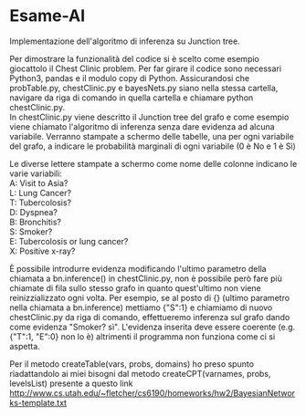 # Esame-AI
Implementazione dell'algoritmo di inferenza su Junction tree. 

Per dimostrare la funzionalità del codice si è scelto come esempio giocattolo il Chest Clinic problem.
Per far girare il codice sono necessari Python3, pandas e il modulo copy di Python.
Assicurandosi che probTable.py, chestClinic.py e bayesNets.py siano nella stessa cartella, navigare da riga di comando in quella cartella e chiamare python chestClinic.py.  
In chestClinic.py viene descritto il Junction tree del grafo e come esempio viene chiamato l'algoritmo di inferenza senza dare evidenza ad alcuna variabile.
Verranno stampate a schermo delle tabelle, una per ogni variabile del grafo, a indicare le probabilità marginali di ogni variabile (0 è No e 1 è Sì)

Le diverse lettere stampate a schermo come nome delle colonne indicano le varie variabili:  
A: Visit to Asia?  
L: Lung Cancer?  
T: Tubercolosis?  
D: Dyspnea?  
B: Bronchitis?  
S: Smoker?  
E: Tubercolosis or lung cancer?  
X: Positive x-ray?  

È possibile introdurre evidenza modificando l'ultimo parametro della chiamata a bn.inference() in chestClinic.py, non è possibile però fare più chiamate di fila sullo stesso grafo in quanto quest'ultimo non viene reinizzializzato ogni volta.
Per esempio, se al posto di {} (ultimo parametro nella chiamata a bn.inference) mettiamo {"S":1} e chiamiamo di nuovo chestClinic.py da riga di comando, effettueremo inferenza sul grafo dando come evidenza "Smoker? sì".
L'evidenza inserita deve essere coerente (e.g. {"T":1, "E":0} non lo è) altrimenti il programma non funziona come ci si aspetta.


Per il metodo createTable(vars, probs, domains) ho preso spunto riadattandolo ai miei bisogni dal metodo createCPT(varnames, probs, levelsList) presente a 
questo link http://www.cs.utah.edu/~fletcher/cs6190/homeworks/hw2/BayesianNetworks-template.txt
